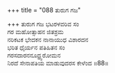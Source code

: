 +++
title = "088 ತುರುಗ ಗಜ"

+++
ತುರುಗ ಗಜ ಭಟರಳವರಿವ ಸಂ  
ಗರ ಮಹೋತ್ಸಾಹನ ಜಿತಶ್ರಮ   
ನರಿಕಟಕ ಭೇದಕನ ನಾನಾಯುಧ ವಿಶಾರದನ   
ಭರಿತ ಧೈರ್ಯನ ಪತಿಹಿತನ ಸಂ  
ಗರಸದಾರನನೂಧ್ರ್ವರೋಮನ   
ನಿರದೆ ಸೇನಾಪತಿಯ ಮಾಡುವುದರಸ ಕೇಳೆಂದ   ॥88॥